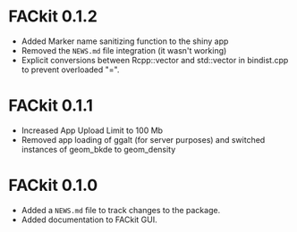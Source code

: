 # FACkit 0.1.2

* Added Marker name sanitizing function to the shiny app
* Removed the `NEWS.md` file integration (it wasn't working)
* Explicit conversions between Rcpp::vector and std::vector in bindist.cpp to prevent overloaded "=".

# FACkit 0.1.1

* Increased App Upload Limit to 100 Mb
* Removed app loading of ggalt (for server purposes) and switched instances of geom_bkde to geom_density 

# FACkit 0.1.0

* Added a `NEWS.md` file to track changes to the package.
* Added documentation to FACkit GUI.


